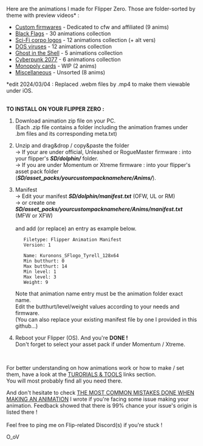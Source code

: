 Here are the animations I made for Flipper Zero. Those are folder-sorted by theme with preview videos* :

- [Custom firmwares](https://github.com/Kuronons/FZ_graphics/tree/main/Animations/Custom_Firmwares) - Dedicated to cfw and affiliated (9 anims)
- [Black Flags](https://github.com/Kuronons/FZ_graphics/tree/main/Animations/Black_Flags_Collection) - 30 animations collection
- [Sci-Fi corpo logos](https://github.com/Kuronons/FZ_graphics/tree/main/Animations/SF_Corporations_Logos) - 12 animations collection (+ alt vers)
- [DOS viruses](https://github.com/Kuronons/FZ_graphics/tree/main/Animations/Virus) - 12 animations collection
- [Ghost in the Shell](https://github.com/Kuronons/FZ_graphics/tree/main/Animations/GITS) - 5 animations collection
- [Cyberpunk 2077](https://github.com/Kuronons/FZ_graphics/tree/main/Animations/CP77) - 6 animations collection
- [Monopoly cards](https://github.com/Kuronons/FZ_graphics/tree/main/Animations/Monopoly_Cards) - WIP (2 anims)
- [Miscellaneous](https://github.com/Kuronons/FZ_graphics/tree/main/Animations/Miscellaneous) - Unsorted (8 anims)

*edit 2024/03/04 : Replaced .webm files by .mp4 to make them viewable under iOS.<BR>

<BR>**TO INSTALL ON YOUR FLIPPER ZERO :**

1. Download animation zip file on your PC.<BR>
   (Each .zip file contains a folder including the animation frames under .bm files and its corresponding meta.txt)

2. Unzip and drag&drop / copy&paste the folder<BR>
-> If your are under official, Unleashed or RogueMaster firmware : into your flipper's ***SD/dolphin/*** folder.<BR>
-> If you are under Momentum or Xtreme firmware : into your flipper's asset pack folder (***SD/asset_packs/yourcustompacknamehere/Anims/***).
    
3. Manifest<BR>
-> Edit your manifest ***SD/dolphin/manifest.txt*** (OFW, UL or RM)<BR>
-> or create one ***SD/asset_packs/yourcustompacknamehere/Anims/manifest.txt*** (MFW or XFW)<BR><BR>
and add (or replace) an entry as example below.

          Filetype: Flipper Animation Manifest
          Version: 1

          Name: Kuronons_SFlogo_Tyrell_128x64
          Min butthurt: 0
          Max butthurt: 14
          Min level: 1
          Max level: 3
          Weight: 9
   Note that animation name entry must be the animation folder exact name.<BR>
   Edit the butthurt/level/weight values according to your needs and firmware.<BR>
   (You can also replace your existing manifest file by one I provided in this github...)
   
5. Reboot your Flipper (OS). And you're **DONE !**<BR>
Don't forget to select your asset pack if under Momentum / Xtreme.

<BR>

For better understanding on how animations work or how to make / set them, have a look at the [TURORIALS & TOOLS](https://github.com/Kuronons/FZ_graphics#links-of-interest--flipper-graphics---tutorials--other-hints) links section.<BR>
You will most probably find all you need there.

And don't hesitate to check [THE MOST COMMON MISTAKES DONE WHEN MAKING AN ANIMATION](https://github.com/Kuronons/FZ_graphics/blob/main/Animations/Common_mistakes.md) I wrote if you're facing some issue making your animation. Feedback showed that there is 99% chance your issue's origin is listed there !<BR><BR>
Feel free to ping me on Flip-related Discord(s) if you're stuck !<BR>

O_oV

